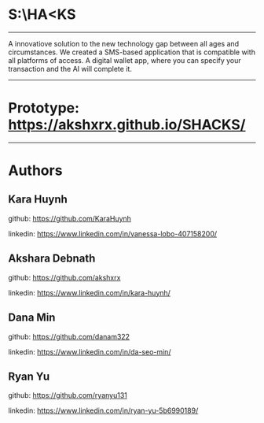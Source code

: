 # S:\HA<KS
** **
A innovatiove solution to the new technology gap between all ages and circumstances.
We created a SMS-based application that is compatible with all platforms of access. 
A digital wallet app, where you can specify your transaction and the AI will complete it.
** **
# Prototype: https://akshxrx.github.io/SHACKS/

** **
# Authors
## Kara Huynh
github: https://github.com/KaraHuynh
           
linkedin: https://www.linkedin.com/in/vanessa-lobo-407158200/

## Akshara Debnath
github: https://github.com/akshxrx
           
linkedin: https://www.linkedin.com/in/kara-huynh/

## Dana Min
github: https://github.com/danam322
           
linkedin: https://www.linkedin.com/in/da-seo-min/

## Ryan Yu
github: https://github.com/ryanyu131
           
linkedin: https://www.linkedin.com/in/ryan-yu-5b6990189/
